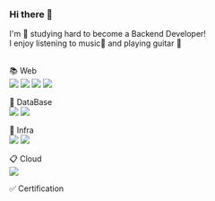 ### Hi there 👋 <br>

I'm 🌱 studying hard to become a Backend Developer! <br>
I enjoy listening to music🎵 and playing guitar 🎸<br><br>


📚 Web <br>
<img src="https://img.shields.io/badge/java-000000?style=flat&logo=OpenJDK&logoColor=white">
<img src="https://img.shields.io/badge/javascript-F7DF1E?style=flat&logo=javascript&logoColor=white">
<img src="https://img.shields.io/badge/spring boot-6DB33F?style=flat&logo=springboot&logoColor=white">
<img src="https://img.shields.io/badge/react-61DAFB?style=flat&logo=react&logoColor=white">


📁 DataBase <br>
<img src="https://img.shields.io/badge/mysql-4479A1?style=flat&logo=mysql&logoColor=white">
<img src="https://img.shields.io/badge/postgresql-4169E1?style=flat&logo=postgresql&logoColor=white">


📌 Infra <br>
<img src="https://img.shields.io/badge/kubernetes-326CE5?style=flat&logo=kubernetes&logoColor=white">
<img src="https://img.shields.io/badge/docker-2496ED?style=flat&logo=docker&logoColor=white">


📋 Cloud <br>
<img src="https://img.shields.io/badge/Amazon Web Service-232F3E?style=flat&logo=amazonwebservices&logoColor=white">


✅ Certification

